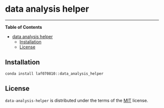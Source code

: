 # data analysis helper

<!-- [![PyPI - Version](https://img.shields.io/pypi/v/data-analysis-helper.svg)](https://pypi.org/project/data-analysis-helper) -->
<!-- [![PyPI - Python Version](https://img.shields.io/pypi/pyversions/data-analysis-helper.svg)](https://pypi.org/project/data-analysis-helper) -->

-----

**Table of Contents**

- [data analysis helper](#data-analysis-helper)
  - [Installation](#installation)
  - [License](#license)

## Installation

```console
conda install laf070810::data_analysis_helper
```

## License

`data-analysis-helper` is distributed under the terms of the [MIT](https://spdx.org/licenses/MIT.html) license.
